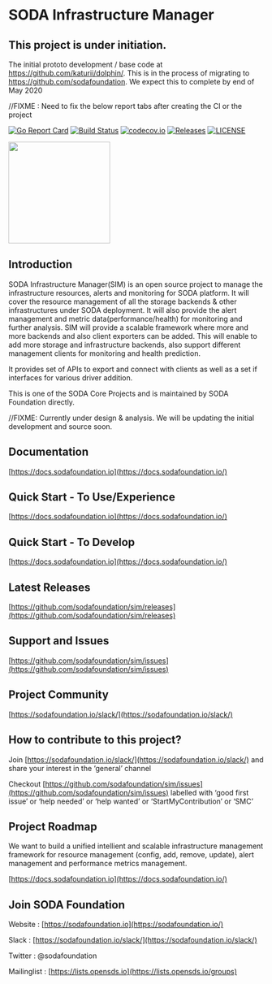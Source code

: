 # SODA Infrastructure Manager
## This project is under initiation. 
The initial prototo development / base code at https://github.com/katurii/dolphin/. This is in the process of migrating to https://github.com/sodafoundation. We expect this to complete by end of May 2020


//FIXME : Need to fix the below report tabs after creating the CI or the project

[![Go Report Card](https://goreportcard.com/badge/github.com/sodafoundation/sim?branch=master)](https://goreportcard.com/report/github.com/sodafoundation/sim)
[![Build Status](https://travis-ci.org/sodafoundation/sim.svg?branch=master)](https://travis-ci.org/sodafoundation/sim)
[![codecov.io](https://codecov.io/github/sodafoundation/sim/coverage.svg?branch=master)](https://codecov.io/github/sodafoundation/sim?branch=master)
[![Releases](https://img.shields.io/github/release/sodafoundation/sim/all.svg?style=flat-square)](https://github.com/sodafoundation/sim/releases)
[![LICENSE](https://img.shields.io/github/license/sodafoundation/sim.svg?style=flat-square)](https://github.com/sodafoundation/sim/blob/master/LICENSE)

<img src="https://sodafoundation.io/wp-content/uploads/2020/01/SODA_logo_outline_color_800x800.png" width="200" height="200">

## Introduction

SODA Infrastructure Manager(SIM) is an open source project to manage the infrastructure resources, alerts and monitoring for SODA platform. It will cover the resource management of all the storage backends & other infrastructures under SODA deployment. It will also provide the alert management and metric data(performance/health) for monitoring and further analysis. SIM will provide a scalable framework where more and more backends and also client exporters can be added. This will enable to add more storage and infrastructure backends, also support different management clients for monitoring and health prediction.

It provides set of APIs to export and connect with clients as well as a set if interfaces for various driver addition.

This is one of the SODA Core Projects and is maintained by SODA Foundation directly.

//FIXME: Currently under design & analysis. We will be updating the initial development and source soon.

## Documentation

[https://docs.sodafoundation.io](https://docs.sodafoundation.io/)

## Quick Start - To Use/Experience

[https://docs.sodafoundation.io](https://docs.sodafoundation.io/)

## Quick Start - To Develop

[https://docs.sodafoundation.io](https://docs.sodafoundation.io/)

## Latest Releases

[https://github.com/sodafoundation/sim/releases](https://github.com/sodafoundation/sim/releases)

## Support and Issues

[https://github.com/sodafoundation/sim/issues](https://github.com/sodafoundation/sim/issues)

## Project Community

[https://sodafoundation.io/slack/](https://sodafoundation.io/slack/)

## How to contribute to this project?

Join [https://sodafoundation.io/slack/](https://sodafoundation.io/slack/) and share your interest in the ‘general’ channel

Checkout [https://github.com/sodafoundation/sim/issues](https://github.com/sodafoundation/sim/issues) labelled with ‘good first issue’ or ‘help needed’ or ‘help wanted’ or ‘StartMyContribution’ or ‘SMC’

## Project Roadmap

We want to build a unified intellient and scalable infrastructure management framework for resource management (config, add, remove, update), alert management and performance metrics management.
  
[https://docs.sodafoundation.io](https://docs.sodafoundation.io/)

## Join SODA Foundation

Website : [https://sodafoundation.io](https://sodafoundation.io/)

Slack  : [https://sodafoundation.io/slack/](https://sodafoundation.io/slack/)

Twitter  : @sodafoundation

Mailinglist  : [https://lists.opensds.io](https://lists.opensds.io/groups)

